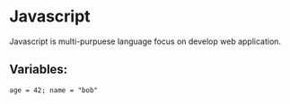 # Javascript 

Javascript is multi-purpuese language focus on develop web application. 

## Variables: 
`
age = 42;
name = "bob"
`
    
    
    
    
      
      